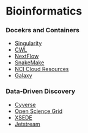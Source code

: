 # Bioinformatics

### Docekrs and Containers
* [Singularity](https://singularity.lbl.gov/)
* [CWL]()
* [NextFlow]()
* [SnakeMake]()
* [NCI Cloud Resources]()
* [Galaxy]()

### Data-Driven Discovery
* [Cyverse](http://www.cyverse.org/)
* [Open Science Grid](http://opensciencegrid.org/)
* [XSEDE](https://www.xsede.org/)
* [Jetstream](https://jetstream-cloud.org/)
